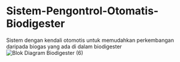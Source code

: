 ﻿# Sistem-Pengontrol-Otomatis-Biodigester
Sistem dengan kendali otomotis untuk memudahkan perkembangan daripada biogas yang ada di dalam biodigester
![Blok Diagram Biodigester (6)](https://github.com/RioRivaldy/Sistem-Pengontrol-Otomatis-Biodigester/assets/101505394/65cf6f1e-7a09-41ef-b472-32412e1b88ef)
